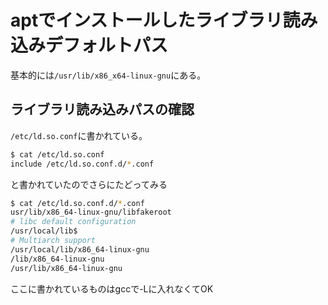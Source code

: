# aptでインストールしたライブラリ読み込みデフォルトパス
基本的には`/usr/lib/x86_x64-linux-gnu`にある。

## ライブラリ読み込みパスの確認
`/etc/ld.so.conf`に書かれている。

```sh
$ cat /etc/ld.so.conf
include /etc/ld.so.conf.d/*.conf
```

と書かれていたのでさらにたどってみる

```sh
$ cat /etc/ld.so.conf.d/*.conf
usr/lib/x86_64-linux-gnu/libfakeroot                                             
# libc default configuration
/usr/local/lib$
# Multiarch support
/usr/local/lib/x86_64-linux-gnu
/lib/x86_64-linux-gnu
/usr/lib/x86_64-linux-gnu
```
ここに書かれているものはgccで-Lに入れなくてOK
